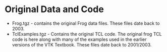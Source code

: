 # Original Data and Code

- Frog.tgz - contains the original Frog data files. These files date back to 2003.
- TclExamples.tgz - Contains the original TCL code. The original frog TCL code is here along with many of the examples used in the earlier versions of the VTK Textbook. These files date back to 2001/2003.
